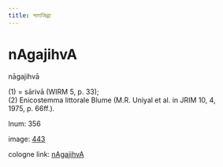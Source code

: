 ```yaml
---
title: नागजिह्वा
---
```


# nAgajihvA

nāgajihvā  <div n="P" />(1) = sārivā (WIRM 5, p. 33); <div n="P" />(2) Enicostemma littorale Blume (M.R. Uniyal et al. in JRIM 10, 4, <div n="lb" />1975, p. 66ff.).

lnum: 356

image: [443](https://www.sanskrit-lexicon.uni-koeln.de/scans/csl-apidev/servepdf.php?dict=snp&page=443)

cologne link: [nAgajihvA](https://sanskrit-lexicon.uni-koeln.de/scans/csl-apidev/getword.php?dict=snp&key=nAgajihvA)

